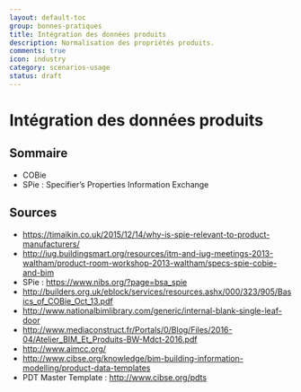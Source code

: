 ```yaml
---
layout: default-toc
group: bonnes-pratiques
title: Intégration des données produits
description: Normalisation des propriétés produits.
comments: true
icon: industry
category: scenarios-usage
status: draft
---
```


# Intégration des données produits

## Sommaire

* COBie
* SPie : Specifier’s Properties Information Exchange

## Sources

* https://timaikin.co.uk/2015/12/14/why-is-spie-relevant-to-product-manufacturers/
* http://iug.buildingsmart.org/resources/itm-and-iug-meetings-2013-waltham/product-room-workshop-2013-waltham/specs-spie-cobie-and-bim
* SPie : https://www.nibs.org/?page=bsa_spie
* http://builders.org.uk/eblock/services/resources.ashx/000/323/905/Basics_of_COBie_Oct_13.pdf
* http://www.nationalbimlibrary.com/generic/internal-blank-single-leaf-door
* http://www.mediaconstruct.fr/Portals/0/Blog/Files/2016-04/Atelier_BIM_Et_Produits-BW-Mdct-2016.pdf
* http://www.aimcc.org/
* http://www.cibse.org/knowledge/bim-building-information-modelling/product-data-templates
* PDT Master Template : http://www.cibse.org/pdts
